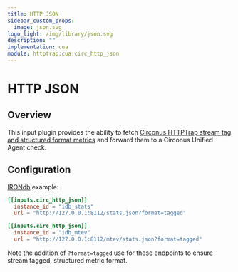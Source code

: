 ```yaml
---
title: HTTP JSON
sidebar_custom_props:
  image: json.svg
logo_light: /img/library/json.svg
description: ""
implementation: cua
module: httptrap:cua:circ_http_json
---
```


# HTTP JSON

## Overview

This input plugin provides the ability to fetch [Circonus HTTPTrap stream tag and structured format metrics](/circonus/integrations/library/json-push-httptrap/#httptrap-json-format) and forward them to a Circonus Unified Agent check.

## Configuration

[IRONdb](https://docs.circonus.com/irondb/administration/monitoring/#json) example:

```toml
[[inputs.circ_http_json]]
  instance_id = "idb_stats"
  url = "http://127.0.0.1:8112/stats.json?format=tagged"

[[inputs.circ_http_json]]
  instance_id = "idb_mtev"
  url = "http://127.0.0.1:8112/mtev/stats.json?format=tagged"
```

Note the addition of `?format=tagged` use for these endpoints to ensure stream tagged, structured metric format.
